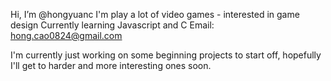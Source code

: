 Hi, I’m @hongyuanc
I'm play a lot of video games - interested in game design
Currently learning Javascript and C
Email: hong.cao0824@gmail.com

I'm currently just working on some beginning projects to start off,
hopefully I'll get to harder and more interesting ones soon.

<!---
hongyuanc/hongyuanc is a ✨ special ✨ repository because its `README.md` (this file) appears on your GitHub profile.
You can click the Preview link to take a look at your changes.
--->
